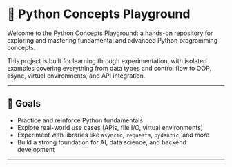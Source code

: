 # 🐍 Python Concepts Playground

Welcome to the Python Concepts Playground: a hands-on repository for exploring and mastering fundamental and advanced Python programming concepts.

This project is built for learning through experimentation, with isolated examples covering everything from data types and control flow to OOP, async, virtual environments, and API integration.

---

## 📘 Goals

- Practice and reinforce Python fundamentals
- Explore real-world use cases (APIs, file I/O, virtual environments)
- Experiment with libraries like `asyncio`, `requests`, `pydantic`, and more
- Build a strong foundation for AI, data science, and backend development

---
